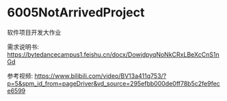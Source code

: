 # 6005NotArrivedProject
软件项目开发大作业

需求说明书:
https://bytedancecampus1.feishu.cn/docx/DowjdpyqNoNkCRxLBeXcCnS1nGd

参考视频:
https://www.bilibili.com/video/BV13a411q753/?p=5&spm_id_from=pageDriver&vd_source=295efbb000de0ff78b5c2fe9fece6599
